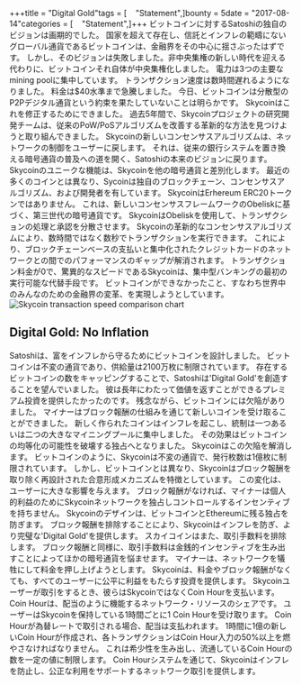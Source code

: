 +++title = "Digital Gold"tags = [    "Statement",]bounty = 5date = "2017-08-14"categories = [    "Statement",]+++
ビットコインに対するSatoshiの独自のビジョンは画期的でした。
国家を超えて存在し、信託とインフレの範疇にないグローバル通貨であるビットコインは、金融界をその中心に揺さぶったはずです。
しかし、そのビジョンは失敗しました。非中央集権の新しい時代を迎える代わりに、ビットコインそれ自体が中央集権化しました。
電力は3つの主要なmining poolに集中しています。
トランザクション速度は数時間遅れるようになりました。
料金は$40水準まで急騰しました。
今日、ビットコインは分散型のP2Pデジタル通貨という約束を果たしていないことは明らかです。
Skycoinはこれを修正するためにできました。
過去5年間で、Skycoinプロジェクトの研究開発チームは、従来のPoW/PoSアルゴリズムを改善する革新的な方法を見つけようと取り組んできました。
Skycoinの新しいコンセンサスアルゴリズムは、ネットワークの制御をユーザーに戻します。
それは、従来の銀行システムを置き換える暗号通貨の普及への道を開く、Satoshiの本来のビジョンに戻ります。
Skycoinのユニークな機能は、Skycoinを他の暗号通貨と差別化します。
最近の多くのコインとは異なり、Sycoinは独自のブロックチェーン、コンセンサスアルゴリズム、および開発者を有しています。
SkycoinはErhereum ERC20トークンではありません。
これは、新しいコンセンサスフレームワークのObeliskに基づく、第三世代の暗号通貨です。
SkycoinはObeliskを使用して、トランザクションの処理と承認を分散させます。
Skycoinの革新的なコンセンサスアルゴリズムにより、数時間ではなく数秒でトランザクションを実行できます。
これにより、ブロックチェーンベースの支払いと集中化されたクレジットカードのネットワークとの間でのパフォーマンスのギャップが解消されます。
トランザクション料金が0で、驚異的なスピードであるSkycoinは、集中型バンキングの最初の実行可能な代替手段です。
ビットコインができなかったこと、すなわち世界中のみんなのための金融界の変革、を実現しようとしています。
![Skycoin transaction speed comparison chart](https://i.imgur.com/i0KNIIr.jpg)
## Digital Gold: No Inflation
Satoshiは、富をインフレから守るためにビットコインを設計しました。
ビットコインは不変の通貨であり、供給量は2100万枚に制限されています。
存在するビットコインの数をキャッピングすることで、Satoshiは'Digital Gold'を創造することを望んでいました。
彼は長年にわたって価値を返すことができるプレミアム投資を提供したかったのです。
残念ながら、ビットコインには欠陥がありました。
マイナーはブロック報酬の仕組みを通じて新しいコインを受け取ることができました。
新しく作られたコインはインフレを起こし、統制は一つあるいは二つの大きなマイニングプールに集中しました。
その効果はビットコインの均等化の可能性を破壊する独占へとなりました。
Skycoinはこの欠陥を解消します。
ビットコインのように、Skycoinは不変の通貨で、発行枚数は1億枚に制限されています。
しかし、ビットコインとは異なり、Skycoinはブロック報酬を取り除く再設計された合意形成メカニズムを特徴としています。
この変化は、ユーザーに大きな影響を与えます。
ブロック報酬がなければ、マイナーは個人的利益のためにSkycoinネットワークを独占しコントロールするインセンティブを持ちません。
Skycoinのデザインは、ビットコインとEthereumに残る独占を防ぎます。
ブロック報酬を排除することにより、Skycoinはインフレを防ぎ、より完璧な'Digital Gold'を提供します。
スカイコインはまた、取引手数料を排除します。
ブロック報酬と同様に、取引手数料は金銭的インセンティブを生み出すことによってほかの暗号通貨を悩ませます。
マイナーは、ネットワークを犠牲にして料金を押し上げようとします。
Skycoinは、料金やブロック報酬がなくても、すべてのユーザーに公平に利益をもたらす投資を提供します。
Skycoinユーザーが取引をするとき、彼らはSkycoinではなくCoin Hourを支払います。
Coin Hourは、配当のように機能するネットワーク・リソースのシェアです。
ユーザーはSkycoinを保持している1時間ごとに1 Coin Hourを受け取ります。
Coin Hourが為替レートで取引される場合、配当は支払われます。
1時間に1億の新しいCoin Hourが作成され、各トランザクションはCoin Hour入力の50%以上を燃やさなければなりません。
これは希少性を生み出し、流通しているCoin Hourの数を一定の値に制限します。
Coin Hourシステムを通じて、Skycoinはインフレを防止し、公正な利用をサポートするネットワーク取引を提供します。
